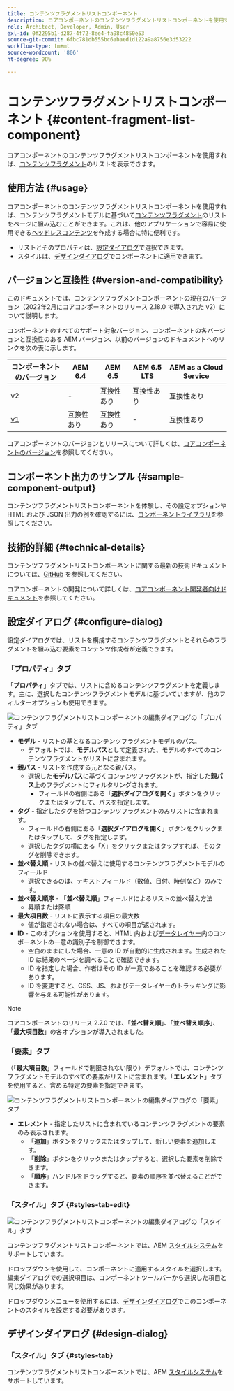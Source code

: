 ```yaml
---
title: コンテンツフラグメントリストコンポーネント
description: コアコンポーネントのコンテンツフラグメントリストコンポーネントを使用すれば、コンテンツフラグメントのリストを表示できます。
role: Architect, Developer, Admin, User
exl-id: 0f2295b1-d287-4f72-8ee4-fa98c4850e53
source-git-commit: 6fbc781db555bc6abaed1d122a9a8756e3d53222
workflow-type: tm+mt
source-wordcount: '806'
ht-degree: 98%

---
```


# コンテンツフラグメントリストコンポーネント {#content-fragment-list-component}

コアコンポーネントのコンテンツフラグメントリストコンポーネントを使用すれば、[コンテンツフラグメント](https://experienceleague.adobe.com/docs/experience-manager-cloud-service/assets/content-fragments/content-fragments.html?lang=ja)のリストを表示できます。

## 使用方法 {#usage}

コアコンポーネントのコンテンツフラグメントリストコンポーネントを使用すれば、コンテンツフラグメントモデルに基づいて[コンテンツフラグメント](https://experienceleague.adobe.com/docs/experience-manager-cloud-service/assets/content-fragments/content-fragments.html?lang=ja)のリストをページに組み込むことができます。これは、他のアプリケーションで容易に使用できる[ヘッドレスコンテンツ](https://helpx.adobe.com/jp/experience-manager/6-5/sites/developing/user-guide.html?topic=/experience-manager/6-5/sites/developing/morehelp/headless.ug.js)を作成する場合に特に便利です。

* リストとそのプロパティは、[設定ダイアログ](#configure-dialog)で選択できます。
* スタイルは、[デザインダイアログ](#design-dialog)でコンポーネントに適用できます。

## バージョンと互換性 {#version-and-compatibility}

このドキュメントでは、コンテンツフラグメントコンポーネントの現在のバージョン（2022年2月にコアコンポーネントのリリース 2.18.0 で導入された v2）について説明します。

コンポーネントのすべてのサポート対象バージョン、コンポーネントの各バージョンと互換性のある AEM バージョン、以前のバージョンのドキュメントへのリンクを次の表に示します。

| コンポーネントのバージョン | AEM 6.4 | AEM 6.5 | AEM 6.5 LTS | AEM as a Cloud Service |
|---|----|---|---|---|
| v2 | - | 互換性あり | 互換性あり | 互換性あり |
| [v1](v1/content-fragment-list.md) | 互換性あり | 互換性あり | - | 互換性あり |

コアコンポーネントのバージョンとリリースについて詳しくは、[コアコンポーネントのバージョン](/help/versions.md)を参照してください。

## コンポーネント出力のサンプル {#sample-component-output}

コンテンツフラグメントリストコンポーネントを体験し、その設定オプションや HTML および JSON 出力の例を確認するには、[コンポーネントライブラリ](https://adobe.com/go/aem_cmp_library_cflist_jp)を参照してください。

## 技術的詳細 {#technical-details}

コンテンツフラグメントリストコンポーネントに関する最新の技術ドキュメントについては、[GitHub](https://adobe.com/go/aem_cmp_tech_cflist_v1_jp) を参照してください。

コアコンポーネントの開発について詳しくは、[コアコンポーネント開発者向けドキュメント](/help/developing/overview.md)を参照してください。

## 設定ダイアログ {#configure-dialog}

設定ダイアログでは、リストを構成するコンテンツフラグメントとそれらのフラグメントを組み込む要素をコンテンツ作成者が定義できます。

### 「プロパティ」タブ

「**プロパティ**」タブでは、リストに含めるコンテンツフラグメントを定義します。主に、選択したコンテンツフラグメントモデルに基づいていますが、他のフィルターオプションも使用できます。

![コンテンツフラグメントリストコンポーネントの編集ダイアログの「プロパティ」タブ](/help/assets/content-fragment-list-properties.png)

* **モデル** - リストの基となるコンテンツフラグメントモデルのパス。
   * デフォルトでは、**モデルパス**&#x200B;として定義された、モデルのすべてのコンテンツフラグメントがリストに含まれます。
* **親パス** - リストを作成する元となる親パス。
   * 選択した&#x200B;**モデルパス**&#x200B;に基づくコンテンツフラグメントが、指定した&#x200B;**親パス**&#x200B;上のフラグメントにフィルタリングされます。
      * フィールドの右側にある「**選択ダイアログを開く**」ボタンをクリックまたはタップして、パスを指定します。
* **タグ** - 指定したタグを持つコンテンツフラグメントのみリストに含まれます。
   * フィールドの右側にある「**選択ダイアログを開く**」ボタンをクリックまたはタップして、タグを指定します。
   * 選択したタグの横にある「X」をクリックまたはタップすれば、そのタグを削除できます。
* **並べ替え順** - リストの並べ替えに使用するコンテンツフラグメントモデルのフィールド
   * 選択できるのは、テキストフィールド（数値、日付、時刻など）のみです。
* **並べ替え順序** - 「**並べ替え順**」フィールドによるリストの並べ替え方法
   * 昇順または降順
* **最大項目数** - リストに表示する項目の最大数
   * 値が指定されない場合は、すべての項目が返されます。
* **ID** - このオプションを使用すると、HTML 内および[データレイヤー](/help/developing/data-layer/overview.md)内のコンポーネントの一意の識別子を制御できます。
   * 空白のままにした場合、一意の ID が自動的に生成されます。生成された ID は結果のページを調べることで確認できます。
   * ID を指定した場合、作者はその ID が一意であることを確認する必要があります。
   * ID を変更すると、CSS、JS、およびデータレイヤーのトラッキングに影響を与える可能性があります。

>[!NOTE]
>コアコンポーネントのリリース 2.7.0 では、「**並べ替え順**」、「**並べ替え順序**」、「**最大項目数**」の各オプションが導入されました。

### 「要素」タブ

（「**最大項目数**」フィールドで制限されない限り）デフォルトでは、コンテンツフラグメントモデルのすべての要素がリストに含まれます。「**エレメント**」タブを使用すると、含める特定の要素を指定できます。

![コンテンツフラグメントリストコンポーネントの編集ダイアログの「要素」タブ](/help/assets/content-fragment-list-elements.png)

* **エレメント** - 指定したリストに含まれているコンテンツフラグメントの要素のみ表示されます。
   * 「**追加**」ボタンをクリックまたはタップして、新しい要素を追加します。
   * 「**削除**」ボタンをクリックまたはタップすると、選択した要素を削除できます。
   * 「**順序**」ハンドルをドラッグすると、要素の順序を並べ替えることができます。

### 「スタイル」タブ {#styles-tab-edit}

![コンテンツフラグメントリストコンポーネントの編集ダイアログの「スタイル」タブ](/help/assets/content-fragment-list-styles.png)

コンテンツフラグメントリストコンポーネントでは、AEM [スタイルシステム](/help/get-started/authoring.md#component-styling)をサポートしています。

ドロップダウンを使用して、コンポーネントに適用するスタイルを選択します。編集ダイアログでの選択項目は、コンポーネントツールバーから選択した項目と同じ効果があります。

ドロップダウンメニューを使用するには、[デザインダイアログ](#design-dialog)でこのコンポーネントのスタイルを設定する必要があります。

## デザインダイアログ {#design-dialog}

### 「スタイル」タブ {#styles-tab}

コンテンツフラグメントリストコンポーネントでは、AEM [スタイルシステム](/help/get-started/authoring.md#component-styling)をサポートしています。
